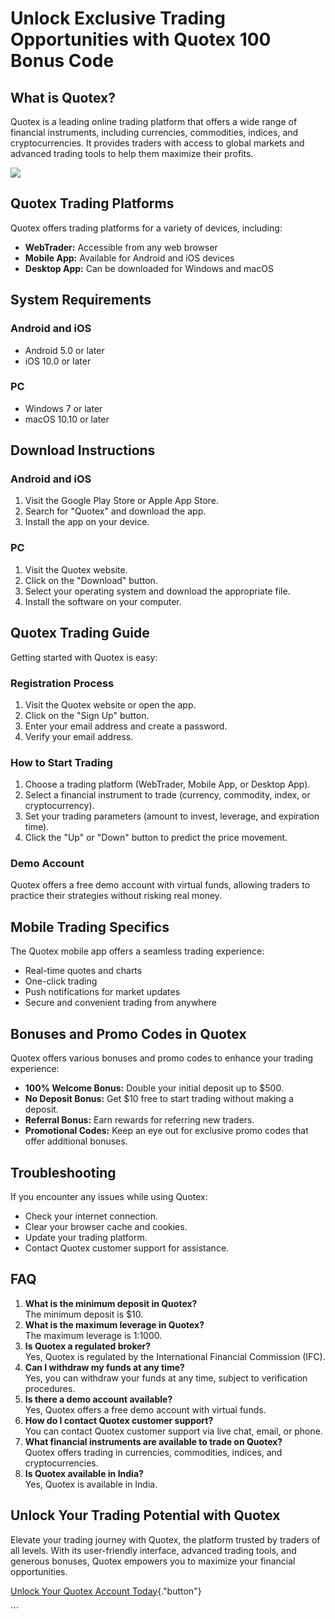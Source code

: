# Unlock Exclusive Trading Opportunities with Quotex 100 Bonus Code

## What is Quotex?

Quotex is a leading online trading platform that offers a wide range of
financial instruments, including currencies, commodities, indices, and
cryptocurrencies. It provides traders with access to global markets and
advanced trading tools to help them maximize their profits.

[![](https://static.quotex.io/files/4_en/300_250.jpg)](https://traff.sbs/brokerqxlid)

## Quotex Trading Platforms

Quotex offers trading platforms for a variety of devices, including:

-   **WebTrader:** Accessible from any web browser
-   **Mobile App:** Available for Android and iOS devices
-   **Desktop App:** Can be downloaded for Windows and macOS

## System Requirements

### Android and iOS

-   Android 5.0 or later
-   iOS 10.0 or later

### PC

-   Windows 7 or later
-   macOS 10.10 or later

## Download Instructions

### Android and iOS

1.  Visit the Google Play Store or Apple App Store.
2.  Search for "Quotex" and download the app.
3.  Install the app on your device.

### PC

1.  Visit the Quotex website.
2.  Click on the "Download" button.
3.  Select your operating system and download the appropriate file.
4.  Install the software on your computer.

## Quotex Trading Guide

Getting started with Quotex is easy:

### Registration Process

1.  Visit the Quotex website or open the app.
2.  Click on the "Sign Up" button.
3.  Enter your email address and create a password.
4.  Verify your email address.

### How to Start Trading

1.  Choose a trading platform (WebTrader, Mobile App, or Desktop App).
2.  Select a financial instrument to trade (currency, commodity, index,
    or cryptocurrency).
3.  Set your trading parameters (amount to invest, leverage, and
    expiration time).
4.  Click the "Up" or "Down" button to predict the price
    movement.

### Demo Account

Quotex offers a free demo account with virtual funds, allowing traders
to practice their strategies without risking real money.

## Mobile Trading Specifics

The Quotex mobile app offers a seamless trading experience:

-   Real-time quotes and charts
-   One-click trading
-   Push notifications for market updates
-   Secure and convenient trading from anywhere

## Bonuses and Promo Codes in Quotex

Quotex offers various bonuses and promo codes to enhance your trading
experience:

-   **100% Welcome Bonus:** Double your initial deposit up to \$500.
-   **No Deposit Bonus:** Get \$10 free to start trading without making
    a deposit.
-   **Referral Bonus:** Earn rewards for referring new traders.
-   **Promotional Codes:** Keep an eye out for exclusive promo codes
    that offer additional bonuses.

## Troubleshooting

If you encounter any issues while using Quotex:

-   Check your internet connection.
-   Clear your browser cache and cookies.
-   Update your trading platform.
-   Contact Quotex customer support for assistance.

## FAQ

1.  **What is the minimum deposit in Quotex?**\
    The minimum deposit is \$10.
2.  **What is the maximum leverage in Quotex?**\
    The maximum leverage is 1:1000.
3.  **Is Quotex a regulated broker?**\
    Yes, Quotex is regulated by the International Financial Commission
    (IFC).
4.  **Can I withdraw my funds at any time?**\
    Yes, you can withdraw your funds at any time, subject to
    verification procedures.
5.  **Is there a demo account available?**\
    Yes, Quotex offers a free demo account with virtual funds.
6.  **How do I contact Quotex customer support?**\
    You can contact Quotex customer support via live chat, email, or
    phone.
7.  **What financial instruments are available to trade on Quotex?**\
    Quotex offers trading in currencies, commodities, indices, and
    cryptocurrencies.
8.  **Is Quotex available in India?**\
    Yes, Quotex is available in India.

## Unlock Your Trading Potential with Quotex

Elevate your trading journey with Quotex, the platform trusted by
traders of all levels. With its user-friendly interface, advanced
trading tools, and generous bonuses, Quotex empowers you to maximize
your financial opportunities.

[Unlock Your Quotex Account
Today](\%22https://traff.sbs/brokerqxsignup\%22){."button"}

\`\`\`

